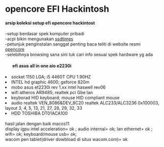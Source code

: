 <html>

  <body> <h1>opencore EFI Hackintosh</h1>
  <h4>arsip koleksi setup efi opencore hackintost</h4> 
-setup berdasar spek komputer pribadi<br>
-acpi bikin mengunakan  <a href="https://github.com/corpnewt/SSDTTime">ssdtimes <a/> <br>
-petunjuk penginstalan sanggat penting baca teliti di website resmi <a href="https://dortania.github.io/OpenCore-Install-Guide" > opencore <a/><br>
-selebihnya browsing sana sini tuk cari info sesuai spek hardware yg ada

<br>
<ul><h4>efi asus all in one aio e2230i</h4> </ul>
<li>socket 1150 LGA; 
i5 4460T CPU 1.90HZ</li>
<li>INTEL hd graphic 4600; 
geforce 820m</li>
<li>mobo asus et2230i rev 1.xx 
intel haswell rev06</li>
<li>wifi atheros AR9485; 
realtek pci Gbe lan</li>
<li>keyborad HID keyboard; 
mouse HID compliant mouse</li>
<li>audio realtek VEN_8086&DEV_8C20
realtek	ALC233/ALC3236	0x100003, layout 3, 4, 5, 13, 21, 27, 28, 29, 32, 33</li>

<li>HDD TOSHIBA DT01ACA100
</li>
<br>
hasil jalan dengan baik macos11<br>
display igpu intel acceleration= ok ; audio internal= ok; lan ethernet= ok ; wifi= ok; keyboard/mouse usb= ok;<br>
wacom pen tablet(driver dowbload di situs wacom.com)= ok

</body>
</html>
